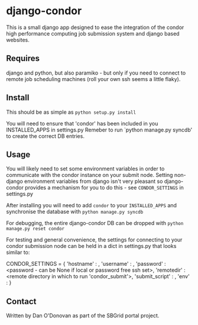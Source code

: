 django-condor
=============

This is a small django app designed to ease the integration of the condor high performance
computing job submission system and django based websites.

Requires
--------

django and python, but also paramiko - but only if you need to connect to remote job
scheduling machines (roll your own ssh seems a little flaky).

Install
-------

This should be as simple as `python setup.py install`

You will need to ensure that 'condor' has been included in you INSTALLED_APPS in
settings.py Remeber to run `python manage.py syncdb' to create the correct DB entries.

Usage
-----

You will likely need to set some environment variables in order to communicate with the
condor instance on your submit node. Setting non-django environment variables from django
isn't very pleasant so django-condor provides a mechanism for you to do this - see
`CONDOR_SETTINGS` in settings.py

After installing you will need to add `condor` to your `INSTALLED_APPS` and synchronise the 
database with 
`python manage.py syncdb`

For debugging, the entire django-condor DB can be dropped with
`python manage.py reset condor`

For testing and general convenience, the settings for connecting to your condor submission
node can be held in a dict in settings.py that looks similar to:

CONDOR_SETTINGS = {
    'hostname'      : <host name or IP>,
    'username'      : <username to connect with>,
    'password'      : <password - can be None if local or password free ssh set>,
    'remotedir'     : <remote directory in which to run 'condor_submit'>,
    'submit_script' : <local submit script>,
	'env' 			: <a dictionary containg any environment variables that may need to be set>
}

Contact
-------
Written by Dan O'Donovan as part of the SBGrid portal project.
